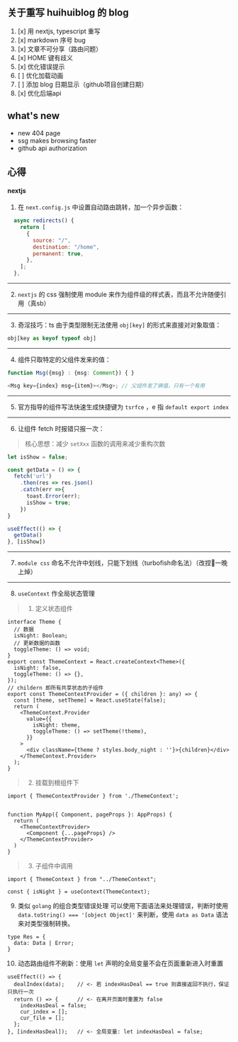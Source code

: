 ## 关于重写 huihuiblog 的 blog

1. [x] 用 nextjs, typescript 重写
2. [x] markdown 序号 bug
3. [x] 文章不可分享（路由问题）
4. [x] HOME 键有歧义
5. [x] 优化错误提示
6. [ ] 优化加载动画
7. [ ] 添加 blog 日期显示（github项目创建日期）
8. [x] 优化后端api

## what's new
- new 404 page
- ssg makes browsing faster 
- github api authorization

## 心得
#### nextjs
1. 在 `next.config.js` 中设置自动路由跳转，加一个异步函数：
```js
  async redirects() {
    return [
      {
        source: "/",
        destination: "/home",
        permanent: true,
      },
    ];
  },
 ```
 
 ---
 
2. `nextjs` 的 css 强制使用 module 来作为组件级的样式表，而且不允许随便引用（真sb）

---

3. 奇淫技巧：ts 由于类型限制无法使用 `obj[key]` 的形式来直接对对象取值：
```ts
obj[key as keyof typeof obj]
```

---

4. 组件只取特定的父组件发来的值：
```ts
function Msg({msg} : {msg: Comment}) { }

<Msg key={index} msg={item}></Msg>; // 父组件发了俩值，只有一个有用
```

---

5. 官方指导的组件写法快速生成快捷键为 `tsrfce` ，e 指 `default export index`

---

6. 让组件 fetch 时报错只报一次：
> 核心思想：减少 `setXxx` 函数的调用来减少重构次数
```ts
let isShow = false;

const getData = () => {
  fetch('url')
    .then(res => res.json()
    .catch(err =>{
      toast.Error(err);
      isShow = true;
    })
}

useEffect(() => {
  getData()
}, [isShow])
```

---

7. `module css` 命名不允许中划线，只能下划线（turbofish命名法）（改捏🐎一晚上焯）

---

8. `useContext` 作全局状态管理
> 1. 定义状态组件
```tsx
interface Theme {
  // 数据
  isNight: Boolean;
  // 更新数据的函数
  toggleTheme: () => void;
}
export const ThemeContext = React.createContext<Theme>({
  isNight: false,
  toggleTheme: () => {},
});
// childern 即所有共享状态的子组件
export const ThemeContextProvider = ({ children }: any) => {
  const [theme, setTheme] = React.useState(false);
  return (
    <ThemeContext.Provider
      value={{
        isNight: theme,
        toggleTheme: () => setTheme(!theme),
      }}
    >
      <div className={theme ? styles.body_night : ''}>{children}</div>
    </ThemeContext.Provider>
  );
}
```

> 2. 挂载到根组件下
```tsx
import { ThemeContextProvider } from './ThemeContext';


function MyApp({ Component, pageProps }: AppProps) {
  return (
    <ThemeContextProvider>
      <Component {...pageProps} />
    </ThemeContextProvider>
  )
}
```
> 3. 子组件中调用
```tsx
import { ThemeContext } from "../ThemeContext";

const { isNight } = useContext(ThemeContext);
```

9. 类似 `golang` 的组合类型错误处理
可以使用下面语法来处理错误，判断时使用 `data.toString() === '[object Object]'` 来判断，使用 `data as Data` 语法来对类型强制转换。
```tsx
type Res = {
  data: Data | Error;
}
```

10. 动态路由组件不刷新：使用 `let` 声明的全局变量不会在页面重新进入时重置
```tsx
useEffect(() => {
  dealIndex(data);    // <- 若 indexHasDeal == true 则直接返回不执行，保证只执行一次
  return () => {      // <- 在离开页面时重置为 false
    indexHasDeal = false;
    cur_index = [];
    cur_file = [];
  };
}, [indexHasDeal]);   // <- 全局变量: let indexHasDeal = false;
```
